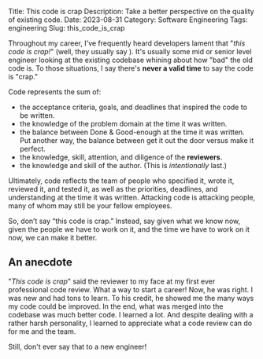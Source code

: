 Title: This code is crap
Description: Take a better perspective on the quality of existing code.
Date: 2023-08-31
Category: Software Engineering
Tags: engineering
Slug: this_code_is_crap

Throughout my career, I've frequently heard developers lament that "_this code is crap!_" (well, they usually say <i class="fa-solid fa-poo"></i>). It's usually some mid or senior level engineer looking at the existing codebase whining about how "bad" the old code is. To those situations, I say there's **never a valid time** to say the code is "crap."

Code represents the sum of:

- the acceptance criteria, goals, and deadlines that inspired the code to be written.
- the knowledge of the problem domain at the time it was written.
- the balance between Done &amp; Good-enough at the time it was written. Put another way, the balance between get it out the door versus make it perfect.
- the knowledge, skill, attention, and diligence of the **reviewers**.
- the knowledge and skill of the author. (This is _intentionally_ last.)

Ultimately, code reflects the team of people who specified it, wrote it, reviewed it, and tested it, as well as the priorities, deadlines, and understanding at the time it was written. Attacking code is attacking people, many of whom may still be your fellow employees.

So, don’t say “this code is crap.” Instead, say given what we know now, given the people we have to work on it, and the time we have to work on it now, we can make it better.

## An anecdote

"_This code is crap_" said the reviewer to my face at my first ever professional code review. What a way to start a career! Now, he was right. I was new and had tons to learn. To his credit, he showed me the many ways my code could be improved. In the end, what was merged into the codebase was much better code. I learned a lot. And despite dealing with a rather harsh personality, I learned to appreciate what a code review can do for me and the team.

Still, don't ever say that to a new engineer!
